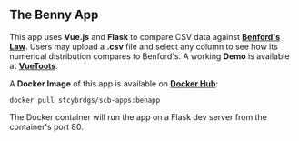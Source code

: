 ## The Benny App

This app uses **Vue.js** and **Flask** to compare CSV data against **[Benford's Law](https://en.wikipedia.org/wiki/Benford's_law)**.
Users may upload a **.csv** file and select any column to see how its numerical distribution compares to Benford's. A working **Demo** is available at **[VueToots](http://www.vuetoots.com/)**.

A **Docker Image** of this app is available on **[Docker Hub](https://hub.docker.com/r/stcybrdgs/scb-apps/tags)**:

```
docker pull stcybrdgs/scb-apps:benapp
```

The Docker container will run the app on a Flask dev server from the container's port 80.

